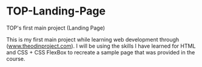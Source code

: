 # TOP-Landing-Page
TOP's first main project (Landing Page)

This is my first main project while learning web development through (www.theodinproject.com). I will be using the skills I have learned for HTML and CSS + CSS FlexBox to recreate a sample page that was provided in the course.

